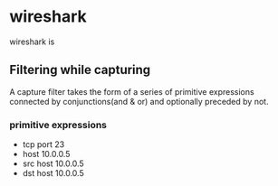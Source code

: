 # wireshark

wireshark is 

## Filtering while capturing

A capture filter takes the form of a series of primitive expressions connected by conjunctions(and & or) and optionally preceded by not.

### primitive expressions

* tcp port 23
* host 10.0.0.5
* src host 10.0.0.5
* dst host 10.0.0.5
